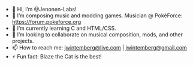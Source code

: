 - 👋 Hi, I’m @Jenonen-Labs!
- 👀 I’m composing music and modding games. Musician @ PokéForce: https://forum.pokeforce.org
- 🌱 I’m currently learning C and HTML/CSS.
- 💞️ I’m looking to collaborate on musical composition, mods, and other projects.
- 📫 How to reach me: jwintemberg@live.com | jwintemberg@gmail.com
- ⚡ Fun fact: Blaze the Cat is the best!

<!---
Jenonen-Labs/Jenonen-Labs is a ✨ special ✨ repository because its `README.md` (this file) appears on your GitHub profile.
You can click the Preview link to take a look at your changes.
--->

